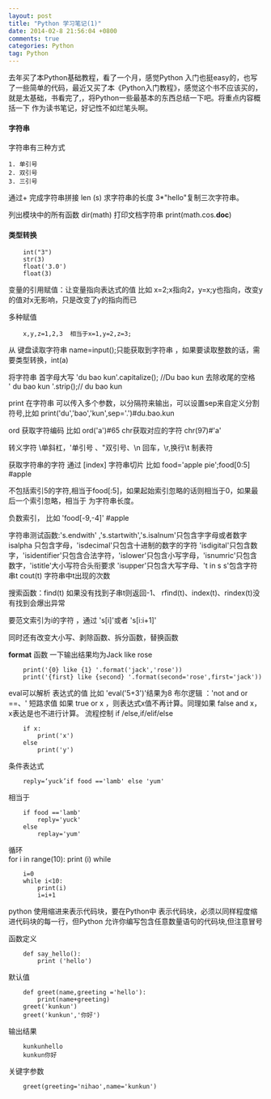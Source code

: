 ```yaml
---
layout: post
title: "Python 学习笔记(1)"
date: 2014-02-8 21:56:04 +0800
comments: true
categories: Python
tag: Python
---
```


去年买了本Python基础教程，看了一个月，感觉Python 入门也挺easy的，也写了一些简单的代码，最近又买了本《Python入门教程》，感觉这个书不应该买的，就是太基础，书看完了,，将Python一些最基本的东西总结一下吧。将重点内容概括一下 作为读书笔记，好记性不如烂笔头啊。

#### 字符串

字符串有三种方式 

	1. 单引号
	2. 双引号
	3. 三引号

通过+ 完成字符串拼接
len (s) 求字符串的长度
3*"hello"复制三次字符串。

列出模块中的所有函数 dir(math)
打印文档字符串 print(math.cos.__doc__)

#### 类型转换
		int("3")
		str(3)
		float('3.0')
		float(3)

变量的引用赋值：让变量指向表达式的值 比如 x=2;x指向2，y=x;y也指向，改变y的值对x无影响，只是改变了y的指向而已

多种赋值 

		x,y,z=1,2,3  相当于x=1,y=2,z=3;

从 键盘读取字符串 name=input();只能获取到字符串 ，如果要读取整数的话，需要类型转换，int(a)

将字符串 首字母大写 
		'du bao kun'.capitalize(); //Du bao kun
去除收尾的空格  
		'  du  bao  kun   '.strip();// du bao kun

print 在字符串  可以传入多个参数，以分隔符来输出，可以设置sep来自定义分割符号,比如  print('du','bao','kun',sep='.')#du.bao.kun

ord 获取字符编码 比如 ord('a')#65
chr获取对应的字符 chr(97)#'a'

转义字符  \\单斜杠，\'单引号 、\"双引号、\n 回车，\r,换行\t 制表符

获取字符串的字符 通过  [index] 
字符串切片  比如 
		food='apple pie';food[0:5] #apple

 不包括索引5的字符,相当于food[:5]，如果起始索引忽略的话则相当于0，如果最后一个索引忽略，相当于 为字符串长度。

负数索引， 比如 'food[-9,-4]' #apple

字符串测试函数:'s.endwith' ,'s.startwith','s.isalnum'只包含字字母或者数字isalpha 
只包含字母，'isdecimal'只包含十进制的数字的字符
'isdigital'只包含数字，'isidentifier'只包含合法字符，'islower'只包含小写字母，'isnumric'只包含数字，'istitle'大小写符合头衔要求
'isupper'只包含大写字母、't in s s'包含字符串t
cout(t) 字符串中t出现的次数

搜索函数：find(t) 如果没有找到子串t则返回-1、 rfind(t)、index(t)、rindex(t)没有找到会爆出异常

要范文索引为i的字符 ，通过 's[i]'或者 's[i:i+1]'

同时还有改变大小写、剥除函数、拆分函数，替换函数

**format**	函数 一下输出结果均为Jack like rose

		print('{0} like {1} '.format('jack','rose'))
		print('{first} like {second} '.format(second='rose',first='jack'))

eval可以解析 表达式的值 比如 'eval('5+3')'结果为8
布尔逻辑 ：'not  and  or    ==、'
短路求值  如果 true or  x ，则表达式x值不再计算。同理如果 false and x，x表达是也不进行计算。
流程控制  if /else,if/elif/else

		if x:
		    print('x')
		else
		    print('y')
条件表达式

		reply=‘yuck’if food =='lamb' else 'yum'
相当于

		if food =='lamb'
		    reply='yuck'
		else
		    replay='yum'

循环  
		for i in range(10):
		      print (i)
while 

		i=0
		while i<10:
			print(i)
			i=i+1

python 使用缩进来表示代码块，要在Python中 表示代码块，必须以同样程度缩进代码块的每一行，但Python 允许你编写包含任意数量语句的代码块,但注意冒号

函数定义 

	    def say_hello():
	        print ('hello')
默认值

		def greet(name,greeting ='hello'):
		    print(name+greeting)
		greet('kunkun')
		greet('kunkun','你好')
输出结果 

	    kunkunhello
	    kunkun你好
关键字参数

		greet(greeting='nihao',name='kunkun')



